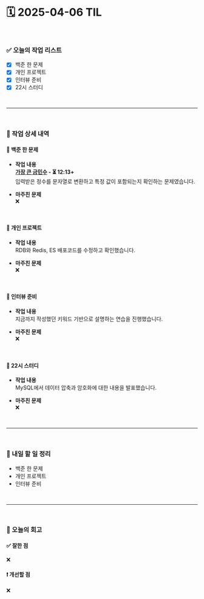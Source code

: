 # 🗓️ 2025-04-06 TIL

<br>

### ✅ 오늘의 작업 리스트  
- [x] 백준 한 문제
- [x] 개인 프로젝트
- [x] 인터뷰 준비
- [x] 22시 스터디

<br>

---

<br>

### 📌 작업 상세 내역  

#### 🔹 백준 한 문제
- **작업 내용**<br>
**[가장 큰 금민수](https://www.acmicpc.net/problem/1526) - ⏳ 12:13+**<br>
입력받은 정수를 문자열로 변환하고 특정 값이 포함되는지 확인하는 문제였습니다.

- **마주친 문제**<br>
❌

<br>

#### 🔹 개인 프로젝트
- **작업 내용**<br>
RDB와 Redis, ES 배포코드를 수정하고 확인했습니다.

- **마주친 문제**<br>
❌

<br>

#### 🔹 인터뷰 준비
- **작업 내용**<br>
지금까지 작성했던 키워드 기반으로 설명하는 연습을 진행했습니다.

- **마주친 문제**<br>
❌

<br>

#### 🔹 22시 스터디
- **작업 내용**<br>
MySQL에서 데이터 압축과 암호화에 대한 내용을 발표했습니다.

- **마주친 문제**<br>
❌

<br>

---

<br>

### 🚀 내일 할 일 정리  

- 백준 한 문제
- 개인 프로젝트
- 인터뷰 준비

<br>

---

<br>

### 🧐 오늘의 회고  

#### ✅ 잘한 점
❌

#### ❗ 개선할 점
❌


<br><br><br>